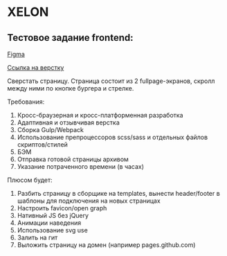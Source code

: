# XELON
## Тестовое задание frontend:

[Figma](https://www.figma.com/file/dypnzVM7QcktlqRSec2zsq/UltraTop)

[Ссылка на верстку ](https://idev-hub.github.io/xelon_test/dist)

Сверстать страницу.
Страница состоит из 2 fullpage-экранов, скролл между ними по кнопке бургера и стрелке.

Требования:
1. Кросс-браузерная и кросс-платформенная разработка
2. Адаптивная и отзывчивая верстка
3. Сборка Gulp/Webpack
4. Использование препроцессоров scss/sass и отдельных файлов скриптов/стилей
5. БЭМ
6. Отправка готовой страницы архивом
7. Указание потраченного времени (в часах)

Плюсом будет:
1. Разбить страницу в сборщике на templates, вынести header/footer в шаблоны для подключения на новых страницах
2. Настроить favicon/open graph
3. Нативный JS без jQuery
4. Анимации наведения
5. Использование svg use
5. Залить на гит
6. Выложить страницу на домен (например pages.github.com)